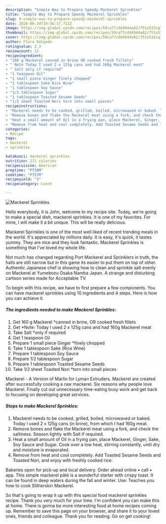 ```yaml
---
description: "Simple Way to Prepare Speedy Mackerel Sprinkles"
title: "Simple Way to Prepare Speedy Mackerel Sprinkles"
slug: 9-simple-way-to-prepare-speedy-mackerel-sprinkles
date: 2020-06-24T10:56:17.712Z
image: https://img-global.cpcdn.com/recipes/59ca77cdd4944a82/751x532cq70/mackerel-sprinkles-recipe-main-photo.jpg
thumbnail: https://img-global.cpcdn.com/recipes/59ca77cdd4944a82/751x532cq70/mackerel-sprinkles-recipe-main-photo.jpg
cover: https://img-global.cpcdn.com/recipes/59ca77cdd4944a82/751x532cq70/mackerel-sprinkles-recipe-main-photo.jpg
author: Flora Delgado
ratingvalue: 3.3
reviewcount: 12
recipeingredient:
- "160 g Mackerel canned in brine OR cooked fresh fillets"
- " Note Today I used 2 x 125g cans and had 160g Mackerel meat"
- " Salt only if required"
- "1 teaspoon Oil"
- "1 small piece Ginger finely chopped"
- "1 tablespoon Sake Rice Wine"
- "1 tablespoon Soy Sauce"
- "1/2 tablespoon Sugar"
- "1 tablespoon Toasted Sesame Seeds"
- "1/2 sheet Toasted Nori torn into small pieces"
recipeinstructions:
- "Mackerel needs to be cooked, grilled, boiled, microwaved or baked. Today I used 2 x 125g cans (in brine), from which I had 160g meat."
- "Remove bones and flake the Mackerel meat using a fork, and check the saltiness. Season lightly with Salt if required."
- "Heat a small amount of Oil in a frying pan, place Mackerel, Ginger, Sake, Soy Sauce and Sugar. Cook over a low heat, stirring constantly, until dry and moisture is evaporated."
- "Remove from heat and cool completely. Add Toasted Sesame Seeds and Toasted Nori, and enjoy with freshly cooked rice."
categories:
- Recipe
tags:
- mackerel
- sprinkles

katakunci: mackerel sprinkles 
nutrition: 271 calories
recipecuisine: American
preptime: "PT30M"
cooktime: "PT57M"
recipeyield: "3"
recipecategory: Lunch

---
```



![Mackerel Sprinkles](https://img-global.cpcdn.com/recipes/59ca77cdd4944a82/751x532cq70/mackerel-sprinkles-recipe-main-photo.jpg)

Hello everybody, it is John, welcome to my recipe site. Today, we're going to make a special dish, mackerel sprinkles. It is one of my favorites. For mine, I will make it a bit unique. This will be really delicious.

Mackerel Sprinkles is one of the most well liked of recent trending meals in the world. It's appreciated by millions daily. It is easy, it's quick, it tastes yummy. They are nice and they look fantastic. Mackerel Sprinkles is something that I've loved my whole life.

Not much has changed regarding Port Mackerel and Sprinklers in truth, the halls are still narrow but in this game its easier to put them on top of other. Authentic Japanese chef is showing how to clean and sprinkle salt evenly on Mackerel at Yumebozu Osaka Namba Japan. A strange and disturbing cartoon series made for Acceptable TV.


To begin with this recipe, we have to first prepare a few components. You can have mackerel sprinkles using 10 ingredients and 4 steps. Here is how you can achieve it.

<!--inarticleads1-->

##### The ingredients needed to make Mackerel Sprinkles:

1. Get 160 g Mackerel *canned in brine, OR cooked fresh fillets
1. Get  *Note: Today I used 2 x 125g cans and had 160g Mackerel meat
1. Take  Salt *only if required
1. Get 1 teaspoon Oil
1. Prepare 1 small piece Ginger *finely chopped
1. Take 1 tablespoon Sake (Rice Wine)
1. Prepare 1 tablespoon Soy Sauce
1. Prepare 1/2 tablespoon Sugar
1. Prepare 1 tablespoon Toasted Sesame Seeds
1. Take 1/2 sheet Toasted Nori *torn into small pieces


Mackerel - A Version of Marlin for Lyman Extruders. Mackerel are created after successfully cooking a raw mackerel. Six reasons why people love Mackerel. Finally cut out unnecessary time-eating busy work and get back to focusing on developing great services. 

<!--inarticleads2-->

##### Steps to make Mackerel Sprinkles:

1. Mackerel needs to be cooked, grilled, boiled, microwaved or baked. Today I used 2 x 125g cans (in brine), from which I had 160g meat.
1. Remove bones and flake the Mackerel meat using a fork, and check the saltiness. Season lightly with Salt if required.
1. Heat a small amount of Oil in a frying pan, place Mackerel, Ginger, Sake, Soy Sauce and Sugar. Cook over a low heat, stirring constantly, until dry and moisture is evaporated.
1. Remove from heat and cool completely. Add Toasted Sesame Seeds and Toasted Nori, and enjoy with freshly cooked rice.


Bakeries open for pick-up and local delivery. Order ahead online • call • app. This simple mackerel pâté is a wonderful starter with crispy toast. It can be found in deep waters during the fall and winter. Use: Teaches you how to cook Slitherskin Mackerel. 

So that's going to wrap it up with this special food mackerel sprinkles recipe. Thank you very much for your time. I'm confident you can make this at home. There is gonna be more interesting food at home recipes coming up. Remember to save this page on your browser, and share it to your loved ones, friends and colleague. Thank you for reading. Go on get cooking!
